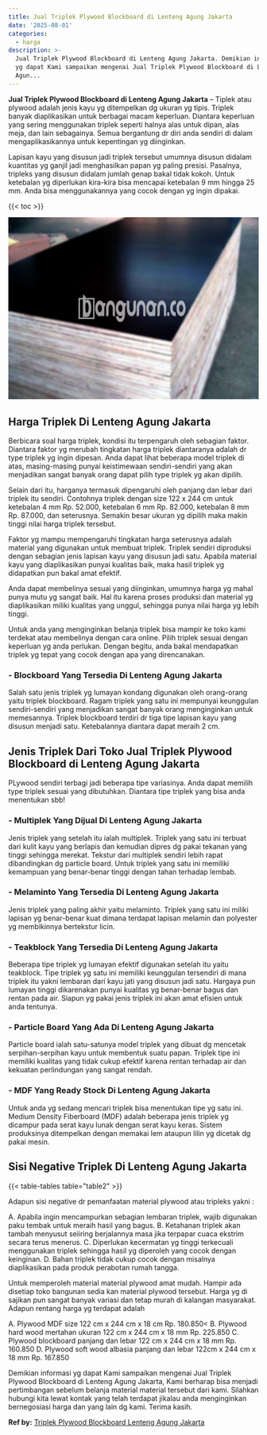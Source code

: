 ```yaml
---
title: Jual Triplek Plywood Blockboard di Lenteng Agung Jakarta
date: '2025-08-01'
categories:
  - harga
description: >-
  Jual Triplek Plywood Blockboard di Lenteng Agung Jakarta. Demikian informasi
  yg dapat Kami sampaikan mengenai Jual Triplek Plywood Blockboard di Lenteng
  Agun...
---
```


**Jual Triplek Plywood Blockboard di Lenteng Agung Jakarta** – Tiplek atau plywood adalah jenis kayu yg ditempelkan dg ukuran yg tipis. Triplek banyak diaplikasikan untuk berbagai macam keperluan. Diantara keperluan yang sering menggunakan triplek seperti halnya alas untuk dipan, alas meja, dan lain sebagainya. Semua bergantung dr diri anda sendiri di dalam mengaplikasikannya untuk kepentingan yg diinginkan.

Lapisan kayu yang disusun jadi triplek tersebut umumnya disusun didalam kuantitas yg ganjil jadi menghasilkan papan yg paling presisi. Pasalnya, tripleks yang disusun didalam jumlah genap bakal tidak kokoh. Untuk ketebalan yg diperlukan kira-kira bisa mencapai ketebalan 9 mm hingga 25 mm. Anda bisa menggunakannya yang cocok dengan yg ingin dipakai.

{{< toc >}}

![Jual Triplek Plywood Blockboard di Lenteng Agung Jakarta](/images/jual-triplek-murah-02.png)

## Harga Triplek Di Lenteng Agung Jakarta

Berbicara soal harga triplek, kondisi itu terpengaruh oleh sebagian faktor. Diantara faktor yg merubah tingkatan harga triplek diantaranya adalah dr type triplek yg ingin dipesan. Anda dapat lihat beberapa model triplek di atas, masing-masing punyai keistimewaan sendiri-sendiri yang akan menjadikan sangat banyak orang dapat pilih type triplek yg akan dipilih.

Selain dari itu, harganya termasuk dipengaruhi oleh panjang dan lebar dari triplek itu sendiri. Contohnya triplek dengan size 122 x 244 cm untuk ketebalan 4 mm Rp. 52.000, ketebalan 6 mm Rp. 82.000, ketebalan 8 mm Rp. 87.000, dan seterusnya. Semakin besar ukuran yg dipilih maka makin tinggi nilai harga triplek tersebut.

Faktor yg mampu mempengaruhi tingkatan harga seterusnya adalah material yang digunakan untuk membuat triplek. Triplek sendiri diproduksi dengan sebagian jenis lapisan kayu yang disusun jadi satu. Apabila material kayu yang diaplikasikan punyai kualitas baik, maka hasil triplek yg didapatkan pun bakal amat efektif.

Anda dapat membelinya sesuai yang diinginkan, umumnya harga yg mahal punya mutu yg sangat baik. Hal itu karena proses produksi dan material yg diaplikasikan miliki kualitas yang unggul, sehingga punya nilai harga yg lebih tinggi.

Untuk anda yang menginginkan belanja triplek bisa mampir ke toko kami terdekat atau membelinya dengan cara online. Pilih triplek sesuai dengan keperluan yg anda perlukan. Dengan begitu, anda bakal mendapatkan triplek yg tepat yang cocok dengan apa yang direncanakan.

### \- Blockboard Yang Tersedia Di Lenteng Agung Jakarta

Salah satu jenis triplek yg lumayan kondang digunakan oleh orang-orang yaitu triplek blockboard. Ragam triplek yang satu ini mempunyai keunggulan sendiri-sendiri yang menjadikan sangat banyak orang menginginkan untuk memesannya. Triplek blockboard terdiri dr tiga tipe lapisan kayu yang disusun menjadi satu. Ketebalannya diantara dapat meraih 2 cm.

## Jenis Triplek Dari Toko Jual Triplek Plywood Blockboard di Lenteng Agung Jakarta

PLywood sendiri terbagi jadi beberapa tipe variasinya. Anda dapat memilih type triplek sesuai yang dibutuhkan. Diantara tipe triplek yang bisa anda menentukan sbb!

### \- Multiplek Yang Dijual Di Lenteng Agung Jakarta

Jenis triplek yang setelah itu ialah multiplek. Triplek yang satu ini terbuat dari kulit kayu yang berlapis dan kemudian dipres dg pakai tekanan yang tinggi sehingga merekat. Tekstur dari multiplek sendiri lebih rapat dibandingkan dg particle board. Untuk triplek yang satu ini memiliki kemampuan yang benar-benar tinggi dengan tahan terhadap lembab.

### \- Melaminto Yang Tersedia Di Lenteng Agung Jakarta

Jenis triplek yang paling akhir yaitu melaminto. Triplek yang satu ini miliki lapisan yg benar-benar kuat dimana terdapat lapisan melamin dan polyester yg membikinnya bertekstur licin.

### \- Teakblock Yang Tersedia Di Lenteng Agung Jakarta

Beberapa tipe triplek yg lumayan efektif digunakan setelah itu yaitu teakblock. Tipe triplek yg satu ini memiliki keunggulan tersendiri di mana triplek itu yakni lembaran dari kayu jati yang disusun jadi satu. Hargaya pun lumayan tinggi dikarenakan punyai kualitas yg benar-benar bagus dan rentan pada air. Siapun yg pakai jenis triplek ini akan amat efisien untuk anda tentunya.

### \- Particle Board Yang Ada Di Lenteng Agung Jakarta

Particle board ialah satu-satunya model triplek yang dibuat dg mencetak serpihan-serpihan kayu untuk membentuk suatu papan. Triplek tipe ini memiliki kualitas yang tidak cukup efektif karena rentan terhadap air dan kekuatan perlindungan yang sangat rendah.

### \- MDF Yang Ready Stock Di Lenteng Agung Jakarta

Untuk anda yg sedang mencari triplek bisa menentukan tipe yg satu ini. Medium Density Fiberboard (MDF) adalah beberapa jenis triplek yg dicampur pada serat kayu lunak dengan serat kayu keras. Sistem produksinya ditempelkan dengan memakai lem ataupun lilin yg dicetak dg pakai mesin.

## Sisi Negative Triplek Di Lenteng Agung Jakarta

{{< table-tables table="table2" >}}

Adapun sisi negative dr pemanfaatan material plywood atau tripleks yakni :

A. Apabila ingin mencampurkan sebagian lembaran triplek, wajib digunakan paku tembak untuk meraih hasil yang bagus. B. Ketahanan triplek akan tambah menyusut seiiring berjalannya masa jika terpapar cuaca ekstrim secara terus menerus. C. Diperlukan kecermatan yg tinggi terkecuali menggunakan triplek sehingga hasil yg diperoleh yang cocok dengan keinginan. D. Bahan triplek tidak cukup cocok dengan misalnya diaplikasikan pada produk perabotan rumah tangga.

Untuk memperoleh material material plywood amat mudah. Hampir ada disetiap toko bangunan sedia kan material plywood tersebut. Harga yg di sajikan pun sangat banyak variasi dan tetap murah di kalangan masyarakat. Adapun rentang harga yg terdapat adalah

A. Plywood MDF size 122 cm x 244 cm x 18 cm Rp. 180.850< B. Plywood hard wood mertahan ukuran 122 cm x 244 cm x 18 mm Rp. 225.850 C. Plywood blockboard panjang dan lebar 122 cm x 244 cm x 18 mm Rp. 160.850 D. Plywood soft wood albasia panjang dan lebar 122cm x 244 cm x 18 mm Rp. 167.850

Demikian informasi yg dapat Kami sampaikan mengenai Jual Triplek Plywood Blockboard di Lenteng Agung Jakarta, Kami berharap bisa menjadi pertimbangan sebelum belanja material material tersebut dari kami. Silahkan hubungi kita lewat kontak yang telah terdapat jikalau anda menginginkan bernegosiasi harga dan yang lain dg kami. Terima kasih.

**Ref by:** [Triplek Plywood Blockboard Lenteng Agung Jakarta](https://id.wikipedia.org/wiki/Triplek)

